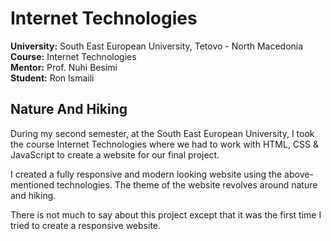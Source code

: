 # Internet Technologies

**University:** South East European University, Tetovo - North Macedonia <br>
**Course:** Internet Technologies <br>
**Mentor:** Prof. Nuhi Besimi <br>
**Student:** Ron Ismaili <br>

## Nature And Hiking

During my second semester, at the South East European University, I took the course Internet Technologies where we had
to work with HTML, CSS & JavaScript to create a website for our final project.

I created a fully responsive and modern looking website using the above-mentioned technologies. The theme of the website
revolves around nature and hiking.

There is not much to say about this project except that it was the first time I tried to create a responsive website.